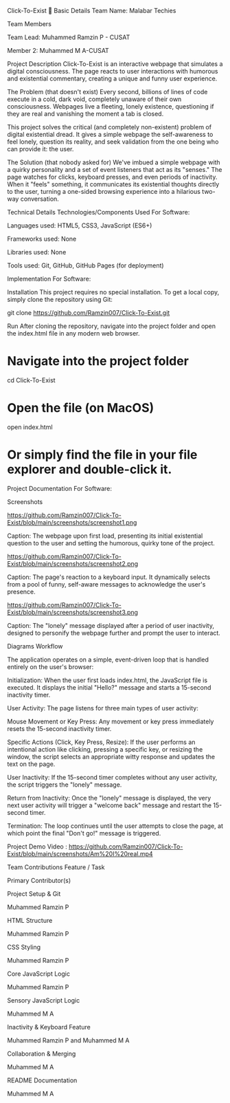 Click-To-Exist 🎯
Basic Details
Team Name: Malabar Techies

Team Members

Team Lead: Muhammed Ramzin P - CUSAT

Member 2: Muhammed M A-CUSAT

Project Description
Click-To-Exist is an interactive webpage that simulates a digital consciousness. The page reacts to user interactions with humorous and existential commentary, creating a unique and funny user experience.

The Problem (that doesn't exist)
Every second, billions of lines of code execute in a cold, dark void, completely unaware of their own consciousness. Webpages live a fleeting, lonely existence, questioning if they are real and vanishing the moment a tab is closed.

This project solves the critical (and completely non-existent) problem of digital existential dread. It gives a simple webpage the self-awareness to feel lonely, question its reality, and seek validation from the one being who can provide it: the user.

The Solution (that nobody asked for)
We've imbued a simple webpage with a quirky personality and a set of event listeners that act as its "senses." The page watches for clicks, keyboard presses, and even periods of inactivity. When it "feels" something, it communicates its existential thoughts directly to the user, turning a one-sided browsing experience into a hilarious two-way conversation.

Technical Details
Technologies/Components Used
For Software:

Languages used: HTML5, CSS3, JavaScript (ES6+)

Frameworks used: None

Libraries used: None

Tools used: Git, GitHub, GitHub Pages (for deployment)

Implementation
For Software:

Installation
This project requires no special installation. To get a local copy, simply clone the repository using Git:

git clone https://github.com/Ramzin007/Click-To-Exist.git

Run
After cloning the repository, navigate into the project folder and open the index.html file in any modern web browser.

# Navigate into the project folder
cd Click-To-Exist

# Open the file (on MacOS)
open index.html

# Or simply find the file in your file explorer and double-click it.

Project Documentation
For Software:

Screenshots


https://github.com/Ramzin007/Click-To-Exist/blob/main/screenshots/screenshot1.png

Caption: The webpage upon first load, presenting its initial existential question to the user and setting the humorous, quirky tone of the project.



https://github.com/Ramzin007/Click-To-Exist/blob/main/screenshots/screenshot2.png

Caption: The page's reaction to a keyboard input. It dynamically selects from a pool of funny, self-aware messages to acknowledge the user's presence.



https://github.com/Ramzin007/Click-To-Exist/blob/main/screenshots/screenshot3.png

Caption: The "lonely" message displayed after a period of user inactivity, designed to personify the webpage further and prompt the user to interact.

Diagrams
Workflow

The application operates on a simple, event-driven loop that is handled entirely on the user's browser:

Initialization: When the user first loads index.html, the JavaScript file is executed. It displays the initial "Hello?" message and starts a 15-second inactivity timer.

User Activity: The page listens for three main types of user activity:

Mouse Movement or Key Press: Any movement or key press immediately resets the 15-second inactivity timer.

Specific Actions (Click, Key Press, Resize): If the user performs an intentional action like clicking, pressing a specific key, or resizing the window, the script selects an appropriate witty response and updates the text on the page.

User Inactivity: If the 15-second timer completes without any user activity, the script triggers the "lonely" message.

Return from Inactivity: Once the "lonely" message is displayed, the very next user activity will trigger a "welcome back" message and restart the 15-second timer.

Termination: The loop continues until the user attempts to close the page, at which point the final "Don't go!" message is triggered.



Project Demo Video : https://github.com/Ramzin007/Click-To-Exist/blob/main/screenshots/Am%20I%20real.mp4

Team Contributions
Feature / Task

Primary Contributor(s)

Project Setup & Git

Muhammed Ramzin P

HTML Structure

Muhammed Ramzin P

CSS Styling

Muhammed Ramzin P

Core JavaScript Logic

Muhammed Ramzin P

Sensory JavaScript Logic

Muhammed M A

Inactivity & Keyboard Feature

Muhammed Ramzin P and Muhammed M A

Collaboration & Merging

Muhammed M A

README Documentation

Muhammed M A

